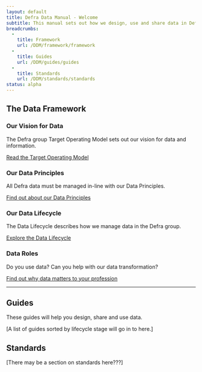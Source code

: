 ```yaml
---
layout: default
title: Defra Data Manual - Welcome
subtitle: This manual sets out how we design, use and share data in Defra group.
breadcrumbs:
  -
    title: Framework
    url: /DDM/framework/framework
  -
    title: Guides
    url: /DDM/guides/guides
  -
    title: Standards
    url: /DDM/standards/standards
status: alpha
---
```


## The Data Framework

### Our Vision for Data

 The Defra group Target Operating Model sets out our vision for data and information.

 [Read the Target Operating Model](https://intranet.defra.gov.uk/about-defra/what-we-do/strategy/target-operating-model)

### Our Data Principles

 All Defra data must be managed in-line with our Data Principles.

 [Find out about our Data Principles](/DDM/framework/principles)

### Our Data Lifecycle

 The Data Lifecycle describes how we manage data in the Defra group.

 [Explore the Data Lifecycle](/DDM/framework/lifecycle)

### Data Roles

 Do you use data? Can you help with our data transformation?

 [Find out why data matters to your profession]($)

***

## Guides

These guides will help you design, share and use data.

[A list of guides sorted by lifecycle stage will go in to here.]

## Standards

[There may be a section on standards here???]
